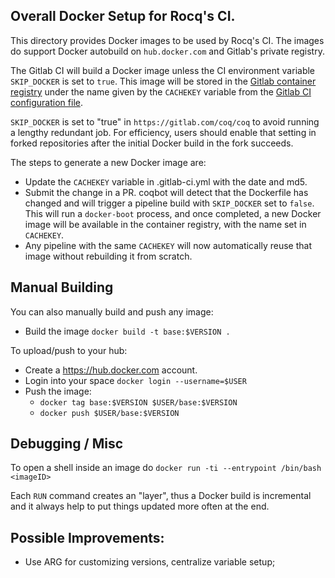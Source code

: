 ## Overall Docker Setup for Rocq's CI.

This directory provides Docker images to be used by Rocq's CI. The
images do support Docker autobuild on `hub.docker.com` and Gitlab's
private registry.

The Gitlab CI will build a Docker image unless the CI environment variable
`SKIP_DOCKER` is set to `true`. This image will be
stored in the [Gitlab container registry](https://gitlab.com/coq/coq/container_registry)
under the name given by the `CACHEKEY` variable from
the [Gitlab CI configuration file](../../../.gitlab-ci.yml).

`SKIP_DOCKER` is set to "true" in `https://gitlab.com/coq/coq` to avoid running
a lengthy redundant job.  For efficiency, users should enable that setting
in forked repositories after the initial Docker build in the fork succeeds.

The steps to generate a new Docker image are:
- Update the `CACHEKEY` variable in .gitlab-ci.yml with the date and md5.
- Submit the change in a PR. coqbot will detect that the Dockerfile
  has changed and will trigger a pipeline build with `SKIP_DOCKER` set
  to `false`. This will run a `docker-boot` process, and once
  completed, a new Docker image will be available in the container
  registry, with the name set in `CACHEKEY`.
- Any pipeline with the same `CACHEKEY` will now automatically reuse that
  image without rebuilding it from scratch.

## Manual Building

You can also manually build and push any image:

- Build the image `docker build -t base:$VERSION .`

To upload/push to your hub:

- Create a https://hub.docker.com account.
- Login into your space `docker login --username=$USER`
- Push the image:
  + `docker tag base:$VERSION $USER/base:$VERSION`
  + `docker push $USER/base:$VERSION`

## Debugging / Misc

To open a shell inside an image do `docker run -ti --entrypoint /bin/bash <imageID>`

Each `RUN` command creates an "layer", thus a Docker build is
incremental and it always help to put things updated more often at the
end.

## Possible Improvements:

- Use ARG for customizing versions, centralize variable setup;
